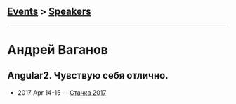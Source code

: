 ## [Events](../README.md) > [Speakers](../speakers.md)
---

# Андрей Ваганов

## Angular2. Чувствую себя отлично.
- 2017 Apr 14-15 -- [Стачка 2017](https://www.youtube.com/watch?v=JgaPXMEymPU)    
